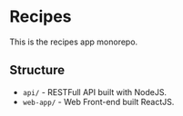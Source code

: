 # Recipes

This is the recipes app monorepo.

## Structure

- `api/` - RESTFull API built with NodeJS.
- `web-app/` - Web Front-end built ReactJS.
